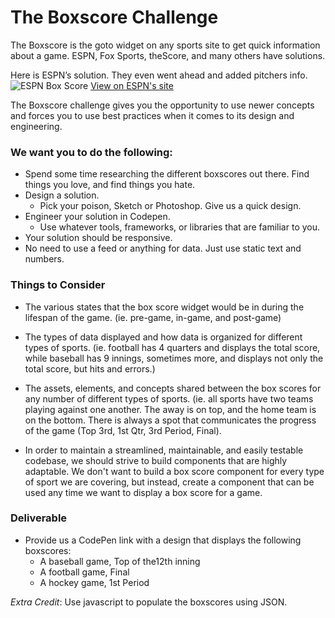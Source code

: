 # The Boxscore Challenge
The Boxscore is the goto widget on any sports site to get quick information about a game.  ESPN, Fox Sports, theScore, and many others have solutions.

Here is ESPN’s solution. They even went ahead and added pitchers info. 
![ESPN Box Score](https://dl.dropboxusercontent.com/s/jvbqjkgyspt5p5u/Screenshot%202018-07-16%2020.32.21.png "ESPN Box Score")
[View on ESPN's site](http://www.espn.com/mlb/boxscore?gameId=380715102)

The Boxscore challenge gives you the opportunity to use newer concepts and forces you to use best practices when it comes to its design and engineering.

### We want you to do the following:
* Spend some time researching the different boxscores out there.  Find things you love, and find things you hate.
* Design a solution.  
	* Pick your poison, Sketch or Photoshop.  Give us a quick design.
* Engineer your solution in Codepen.
	* Use whatever tools, frameworks, or libraries that are familiar to you.  
* Your solution should be responsive.
* No need to use a feed or anything for data.  Just use static text and numbers.

### Things to Consider
* The various states that the box score widget would be in during the lifespan of the game. (ie. pre-game, in-game, and post-game)
* The types of data displayed and how data is organized for different types of sports. (ie. football has 4 quarters and displays the total score, while baseball has 9 innings, sometimes more, and displays not only the total score, but hits and errors.)
* The assets, elements, and concepts shared between the box scores for any number of different types of sports. (ie. all sports have two teams playing against one another.  The away is on top, and the home team is on the bottom.  There is always a spot that communicates the progress of the game (Top 3rd, 1st Qtr, 3rd Period, Final).

* In order to maintain a streamlined, maintainable, and easily testable codebase, we should strive to build components that are highly adaptable. We don't want to build a box score component for every type of sport we are covering, but instead, create a component that can be used any time we want to display a box score for a game.

### Deliverable
* Provide us a CodePen link with a design that displays the following boxscores:
	* A baseball game, Top of the12th inning
	* A football game, Final
	* A hockey game, 1st Period

*Extra Credit*: Use javascript to populate the boxscores using JSON.
